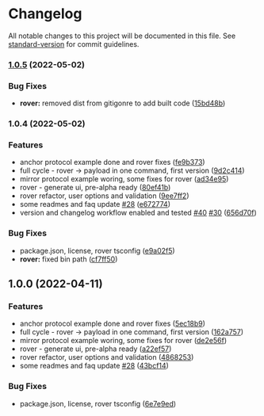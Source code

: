 # Changelog

All notable changes to this project will be documented in this file. See [standard-version](https://github.com/conventional-changelog/standard-version) for commit guidelines.

### [1.0.5](https://github.com/genolis/outp0st/compare/@outp0st/rover@1.0.4...@outp0st/rover@1.0.5) (2022-05-02)


### Bug Fixes

* **rover:** removed dist from gitigonre to add built code ([15bd48b](https://github.com/genolis/outp0st/commit/15bd48b61f772504049337afa0acc717ea1fdbee))

### 1.0.4 (2022-05-02)


### Features

* anchor protocol example done and rover fixes ([fe9b373](https://github.com/genolis/outp0st/commit/fe9b3735f3c7d3f42f7d5c9ac8692f1623acc99a))
* full cycle - rover -> payload in one command, first version ([9d2c414](https://github.com/genolis/outp0st/commit/9d2c414985eeee5f56eb85a1078bb00eeab1e87b))
* mirror protocol example woring, some fixes for rover ([ad34e95](https://github.com/genolis/outp0st/commit/ad34e955b813bd8baa80ffca90422f86b89a7103))
* rover - generate ui, pre-alpha ready ([80ef41b](https://github.com/genolis/outp0st/commit/80ef41bb4d110ed00aedf768ce4fc0a26b2887f5))
* rover refactor, user options and validation ([9ee7ff2](https://github.com/genolis/outp0st/commit/9ee7ff28cfcfb7049ed534f3ce19b8f801920329))
* some readmes and faq update [#28](https://github.com/genolis/outp0st/issues/28) ([e672774](https://github.com/genolis/outp0st/commit/e672774946ae15fc394e55eaeafb94e1f03725f6))
* version and changelog workflow enabled and tested [#40](https://github.com/genolis/outp0st/issues/40) [#30](https://github.com/genolis/outp0st/issues/30) ([656d70f](https://github.com/genolis/outp0st/commit/656d70f42ab0083319e8bbf56634eb764fcada34))


### Bug Fixes

* package.json, license, rover tsconfig ([e9a02f5](https://github.com/genolis/outp0st/commit/e9a02f549923f1f261477a76d992d01da55e6975))
* **rover:** fixed bin path ([cf7ff50](https://github.com/genolis/outp0st/commit/cf7ff504d3adb4168a4f9c2510a83b2d8772fc7a))

## 1.0.0 (2022-04-11)


### Features

* anchor protocol example done and rover fixes ([5ec18b9](https://github.com/genolis/outp0st/commit/5ec18b9fb5cad30110d003bc13c9014f4aea71e5))
* full cycle - rover -> payload in one command, first version ([162a757](https://github.com/genolis/outp0st/commit/162a75788d4f9da93fc6274e230f098f19152937))
* mirror protocol example woring, some fixes for rover ([de2e56f](https://github.com/genolis/outp0st/commit/de2e56f364ddde402b058b52306315169e7c2fbd))
* rover - generate ui, pre-alpha ready ([a22ef57](https://github.com/genolis/outp0st/commit/a22ef57b2ed2adedf5044ef74d628758c8b55a94))
* rover refactor, user options and validation ([4868253](https://github.com/genolis/outp0st/commit/486825347f6621f03842c26cdf5f28851e65a08a))
* some readmes and faq update [#28](https://github.com/genolis/outp0st/issues/28) ([43bcf14](https://github.com/genolis/outp0st/commit/43bcf14941fd787cc23e3b68c1dcd9d759adc974))


### Bug Fixes

* package.json, license, rover tsconfig ([6e7e9ed](https://github.com/genolis/outp0st/commit/6e7e9edcbd294dd646188f4f474974d98f4e8392))
